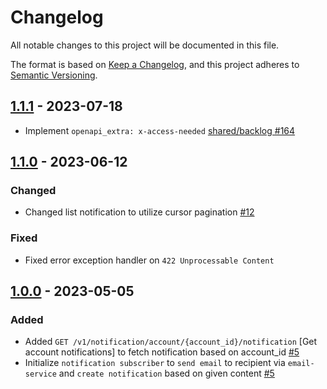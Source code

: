 # Changelog

All notable changes to this project will be documented in this file.

The format is based on [Keep a Changelog](https://keepachangelog.com/en/1.0.0/),
and this project adheres to [Semantic Versioning](https://semver.org/spec/v2.0.0.html).


## [1.1.1] - 2023-07-18

- Implement `openapi_extra: x-access-needed` [shared/backlog #164](https://gitlab.internal.verihubs.com/verihubs/product/shared/backlog/-/issues/164)

## [1.1.0] - 2023-06-12

### Changed

- Changed list notification to utilize cursor pagination [#12](https://gitlab.internal.verihubs.com/verihubs-engineering/cloud-services/utility/notification-service/-/issues/12)

### Fixed

- Fixed error exception handler on `422 Unprocessable Content`

## [1.0.0] - 2023-05-05

### Added

- Added `GET /v1/notification/account/{account_id}/notification` [Get account notifications] to fetch notification based on account_id [#5](https://gitlab.internal.verihubs.com/verihubs-engineering/cloud-services/utility/notification-service/-/issues/5)
- Initialize `notification subscriber` to `send email` to recipient via `email-service` and `create notification` based on given content [#5](https://gitlab.internal.verihubs.com/verihubs-engineering/cloud-services/utility/notification-service/-/issues/5)

[1.1.1]: https://gitlab.internal.verihubs.com/verihubs-engineering/cloud-services/utility/notification-service/-/compare/1.1.0...1.1.1
[1.1.0]: https://gitlab.internal.verihubs.com/verihubs-engineering/cloud-services/utility/notification-service/-/compare/1.0.0...1.1.0
[1.0.0]: https://gitlab.internal.verihubs.com/verihubs-engineering/cloud-services/utility/notification-service/-/tags/1.0.0